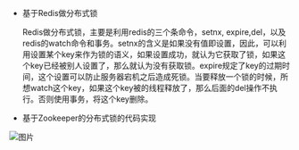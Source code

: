 - 基于Redis做分布式锁

  Redis做分布式锁，主要是利用redis的三个条命令，setnx, expire,del，以及redis的watch命令和事务。setnx的含义是如果没有值即设置，因此，可以利用设置某个key来作为锁的语义，如果设置成功，就认为它获取了锁，如果这个key已经被别人设置了，那么就认为没有获取锁。expire规定了key的过期时间，这个设置可以防止服务器宕机之后造成死锁。当要释放一个锁的时候，所想watch这个key，如果这个key被的线程释放了，那么后面的del操作不执行。否则使用事务，将这个key删除。

- 基于Zookeeper的分布式锁的代码实现 

  

![图片](http://test-yr-ad-images-pr.oss-cn-beijing.aliyuncs.com/123456.png)